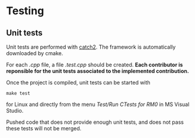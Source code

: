 # Testing

## Unit tests

Unit tests are performed with [catch2](https://github.com/catchorg/Catch2). The framework is automatically downloaded by cmake.

For each *.cpp* file, a file *.test.cpp* should be created. **Each contributor is reponsible for the unit tests associated to the implemented contribution.**

Once the project is compiled, unit tests can be started with
```shell
make test
```
for Linux and directly from the menu *Test/Run CTests for RM0* in MS Visual Studio.

Pushed code that does not provide enough unit tests, and does not pass these tests will not be merged.